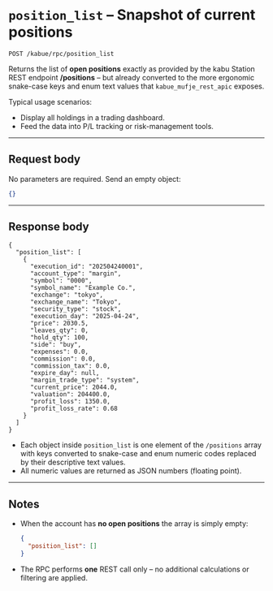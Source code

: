 # `position_list` – Snapshot of current positions

```
POST /kabue/rpc/position_list
```

Returns the list of **open positions** exactly as provided by the kabu Station
REST endpoint **/positions** – but already converted to the more ergonomic
snake-case keys and enum text values that `kabue_mufje_rest_apic` exposes.

Typical usage scenarios:

* Display all holdings in a trading dashboard.
* Feed the data into P/L tracking or risk-management tools.

---

## Request body

No parameters are required. Send an empty object:

```json
{}
```

---

## Response body

```jsonc
{
  "position_list": [
    {
      "execution_id": "202504240001",
      "account_type": "margin",
      "symbol": "0000",
      "symbol_name": "Example Co.",
      "exchange": "tokyo",
      "exchange_name": "Tokyo",
      "security_type": "stock",
      "execution_day": "2025-04-24",
      "price": 2030.5,
      "leaves_qty": 0,
      "hold_qty": 100,
      "side": "buy",
      "expenses": 0.0,
      "commission": 0.0,
      "commission_tax": 0.0,
      "expire_day": null,
      "margin_trade_type": "system",
      "current_price": 2044.0,
      "valuation": 204400.0,
      "profit_loss": 1350.0,
      "profit_loss_rate": 0.68
    }
  ]
}
```

* Each object inside `position_list` is one element of the `/positions` array
  with keys converted to snake-case and enum numeric codes replaced by their
  descriptive text values.
* All numeric values are returned as JSON numbers (floating point).

---

## Notes

* When the account has **no open positions** the array is simply empty:

  ```json
  {
    "position_list": []
  }
  ```
* The RPC performs **one** REST call only – no additional calculations or
  filtering are applied.
